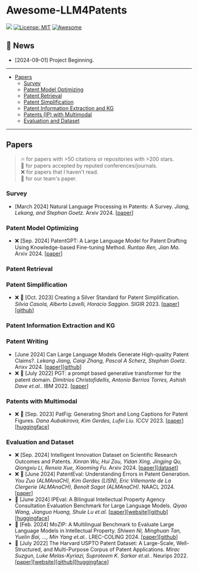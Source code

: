 # Awesome-LLM4Patents

[![](https://img.shields.io/github/stars/QiYao-Wang/Awesome-LLM4Patents)](https://github.com/QiYao-Wang/Awesome-LLM4Patents)
[![License: MIT](https://img.shields.io/badge/License-MIT-yellow.svg)](LICENSE)
[![Awesome](https://awesome.re/badge.svg)](https://awesome.re)

## 📢 News

- [2024-09-01] Project Beginning. 

---

- [Papers](#papers)
  - [Survey](#survery)
  - [Patent Model Optimizing](#patent-model-optimizing)
  - [Patent Retrieval](#patent-retrieval)
  - [Patent Simplification](#patent-simplification)
  - [Patent Information Extraction and KG](#patent-information-extraction-and-KG)
  - [Patents (IP) with Multimodal](#patents-with-multimodal)
  - [Evaluation and Dataset](#evaluation-and-dataset)
---

## Papers

> 🔥 for papers with >50 citations or repositories with >200 stars.\
> 📖 for papers accepted by reputed conferences/journals.\
> ❌ for papers that I haven't read.\
> 🙋 for our team's paper.

### Survey

- [March 2024] Natural Language Processing in Patents: A Survey. *Jiang, Lekang, and Stephan Goetz.* Arxiv 2024. [[paper](https://arxiv.org/pdf/2403.04105v2)]

### Patent Model Optimizing

- ❌ [Sep. 2024] PatentGPT: A Large Language Model for Patent Drafting Using Knowledge-based Fine-tuning Method. *Runtao Ren, Jian Ma*. Arxiv 2024. [[paper](https://arxiv.org/pdf/2409.00092)]

### Patent Retrieval

### Patent Simplification

- ❌ 📖 [Oct. 2023] Creating a Silver Standard for Patent Simplification. *Silvia Casola, Alberto Lavelli, Horacio Saggion*. SIGIR 2023. [[paper](https://dl.acm.org/doi/pdf/10.1145/3539618.3591657)][[github](https://github.com/slvcsl/patentSilverStandard)]

### Patent Information Extraction and KG

### Patent Writing

- [June 2024] Can Large Language Models Generate High-quality Patent Claims?. *Lekang Jiang, Caiqi Zhang, Pascal A Scherz, Stephan Goetz*. Arixv 2024. [[paper](https://arxiv.org/pdf/2406.19465)][[github](https://github.com/scylj1/LLM4DPCG)]
- ❌ 📖 [July 2022] PGT: a prompt based generative transformer for the patent domain. *Dimitrios Christofidellis, Antonio Berrios Torres, Ashish Dave et.al.*. IBM 2022. [[paper](https://openreview.net/pdf?id=dLHtwZKvJmE)]

### Patents with Multimodal

- ❌ 📖 [Sep. 2023] PatFig: Generating Short and Long Captions for Patent Figures. *Dana Aubakirova, Kim Gerdes, Lufei Liu*. ICCV 2023. [[paper](https://arxiv.org/pdf/2309.08379)][[huggingface](https://huggingface.co/datasets/danaaubakirova/patfig)]

### Evaluation and Dataset

- ❌ [Sep. 2024] Intelligent Innovation Dataset on Scientific Research Outcomes and Patents. *Xinran Wu, Hui Zou, Yidan Xing, Jingjing Qu, Qiongxiu Li, Renxia Xue, Xiaoming Fu*. Arxiv 2024. [[paper](https://arxiv.org/pdf/2409.06936)][[dataset](https://openxlab.org.cn/datasets/Gracie/ZHICHUANGDATA)]
- ❌ 📖 [June 2024] PatentEval: Understanding Errors in Patent Generation. *You Zuo (ALMAnaCH), Kim Gerdes (LISN), Eric Villemonte de La Clergerie (ALMAnaCH), Benoît Sagot (ALMAnaCH)*. NAACL 2024.[[paper](https://arxiv.org/pdf/2406.06589)]
- 🙋 [June 2024] IPEval: A Bilingual Intellectual Property Agency Consultation Evaluation Benchmark for Large Language Models. *Qiyao Wang, Jianguo Huang, Shule Lu et.al.* [[paper](https://arxiv.org/pdf/2406.12386)][[website](https://ipeval.github.io)][[github](https://github.com/QiYao-Wang/IPEval)][[huggingface](https://huggingface.co/datasets/QiYao-Wang/IPEval)]
- 📖 [Feb. 2024] MoZIP: A Multilingual Benchmark to Evaluate Large Language Models in Intellectual Property. *Shiwen Ni, Minghuan Tan, Yuelin Bai, ..., Min Yang et.al.*. LREC-COLING 2024. [[paper](https://arxiv.org/pdf/2402.16389)][[github](https://github.com/AI-for-Science/MoZi)]
- 📖 [July 2022] The Harvard USPTO Patent Dataset: A Large-Scale, Well-Structured, and Multi-Purpose Corpus of Patent Applications. *Mirac Suzgun, Luke Melas-Kyriazi, Suproteem K. Sarkar et.al.*. Neurips 2022. [[paper](https://arxiv.org/pdf/2207.04043)][[website](https://patentdataset.org/)][[github](https://github.com/suzgunmirac/hupd)][[huggingface](https://huggingface.co/datasets/HUPD/hupd)]
